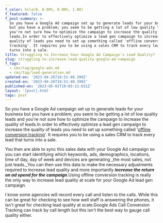 ```yaml
---
f_color: hsla(0, 0.00%, 0.00%, 1.00)
f_featured: false
f_post-summary: >-
  So you have a Google Ad campaign set up to generate leads for your business
  but you have a problem; you seem to be getting a lot of low quality leads and
  you're not sure how to optimize the campaign to increase the quality of
  leads.In order to effectively optimize a lead gen campaign to increase the
  quality of leads you need to set up something called 'offline conversion
  tracking'. It requires you to be using a sales CRM to track every lead that
  turns into a sale. 
title: Struggling to Increase Your Google Ad Campaign's Lead Quality?
slug: struggling-to-increase-lead-quality-google-ad-campaign
f_tags:
  - cms/tag/google-ads.md
  - cms/tag/lead-generation.md
updated-on: '2023-04-26T18:51:40.399Z'
created-on: '2023-04-26T18:51:40.399Z'
published-on: '2023-05-01T19:03:13.631Z'
layout: '[post].html'
tags: post
---
```


So you have a Google Ad campaign set up to generate leads for your business but you have a problem; you seem to be getting a lot of low quality leads and you're not sure how to optimize the campaign to increase the quality of leads.In order to effectively optimize a lead gen campaign to increase the quality of leads you need to set up something called '[offline conversion tracking](https://support.google.com/google-ads/answer/2998031?hl=en)'. It requires you to be using a sales CRM to track every lead that turns into a sale.

You then are able to sync this sales data with your Google Ad campaign so you can start identifying which keywords, ads, demographics, locations, time of day, day of week and devices are generating _the most sales, not just leads._You can then use this data to make the necessary adjustments required to increase lead quality and more importantly **_increase the return on ad spend for the campaign_**.Using offline conversion tracking is really the only way to increase lead quality at scale for your Google Ad lead gen campaign.

I know some agencies will record every call and listen to the calls. While this can be great for checking to see how well staff is answering the phones, it isn't great for checking lead quality at scale.Google Ads Call Conversion Tracking can track by call length but this isn't the best way to gauge call quality either.

‍
